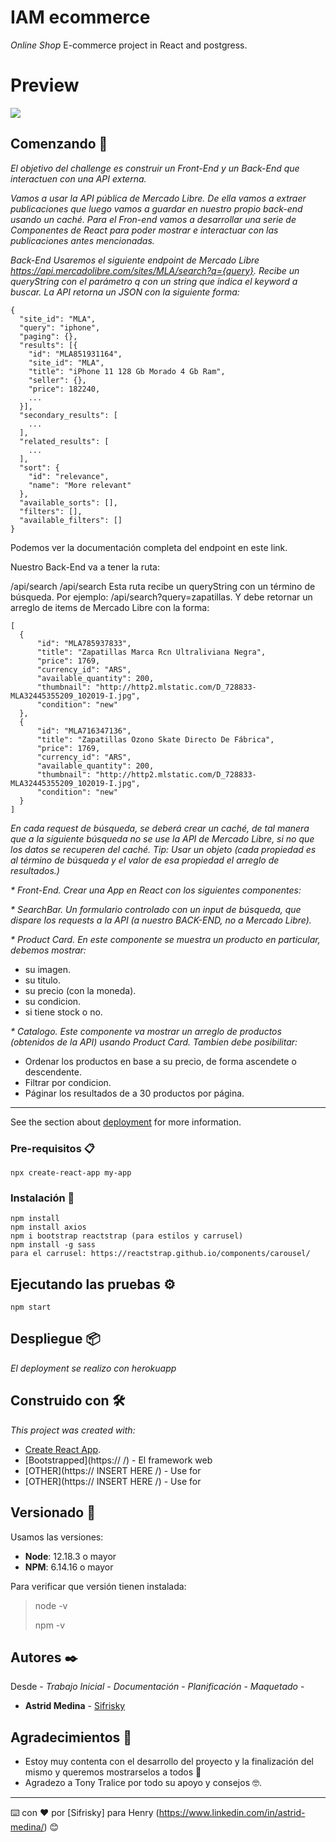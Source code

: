 # IAM ecommerce

_Online Shop_
E-commerce project in React and postgress.
# Preview
![](docs/screenshot.png)

## Comenzando 🚀

_El objetivo del challenge es construir un Front-End y un Back-End que interactuen con una API externa._

_Vamos a usar la API pública de Mercado Libre. De ella vamos a extraer publicaciones que luego vamos a guardar en nuestro propio back-end usando un caché. Para el Fron-end vamos a desarrollar una serie de Componentes de React para poder mostrar e interactuar con las publicaciones antes mencionadas._

_Back-End
Usaremos el siguiente endpoint de Mercado Libre https://api.mercadolibre.com/sites/MLA/search?q={query}. Recibe un queryString con el parámetro q con un string que indica el keyword a buscar. La API retorna un JSON con la siguiente forma:_

```
{
  "site_id": "MLA",
  "query": "iphone",
  "paging": {},
  "results": [{
  	"id": "MLA851931164",
    "site_id": "MLA",
    "title": "iPhone 11 128 Gb Morado 4 Gb Ram",
    "seller": {},
    "price": 182240,
    ...
  }],
  "secondary_results": [
    ...
  ],
  "related_results": [
  	...
  ],
  "sort": {
    "id": "relevance",
    "name": "More relevant"
  },
  "available_sorts": [],
  "filters": [],
  "available_filters": []
}
```
Podemos ver la documentación completa del endpoint en este link.

Nuestro Back-End va a tener la ruta:

/api/search
/api/search
Esta ruta recibe un queryString con un término de búsqueda. Por ejemplo: /api/search?query=zapatillas. Y debe retornar un arreglo de items de Mercado Libre con la forma:
```
[
  {
      "id": "MLA785937833",
      "title": "Zapatillas Marca Rcn Ultraliviana Negra",
      "price": 1769,
      "currency_id": "ARS",
      "available_quantity": 200,
      "thumbnail": "http://http2.mlstatic.com/D_728833-MLA32445355209_102019-I.jpg",
      "condition": "new"
  },
  {
      "id": "MLA716347136",
      "title": "Zapatillas Ozono Skate Directo De Fábrica",
      "price": 1769,
      "currency_id": "ARS",
      "available_quantity": 200,
      "thumbnail": "http://http2.mlstatic.com/D_728833-MLA32445355209_102019-I.jpg",
      "condition": "new"
  }
]
```
_En cada request de búsqueda, se deberá crear un caché, de tal manera que a la siguiente búsqueda no se use la API de Mercado Libre, si no que los datos se recuperen del caché. Tip: Usar un objeto (cada propiedad es al término de búsqueda y el valor de esa propiedad el arreglo de resultados.)_

_* Front-End. Crear una App en React con los siguientes componentes:_

_* SearchBar. Un formulario controlado con un input de búsqueda, que dispare los requests a la API (a nuestro BACK-END, no a Mercado Libre)._

_* Product Card. En este componente se muestra un producto en particular, debemos mostrar:_

- su imagen.
- su titulo.
- su precio (con la moneda).
- su condicion.
- si tiene stock o no.

_* Catalogo. Este componente va mostrar un arreglo de productos (obtenidos de la API) usando Product Card. Tambien debe posibilitar:_

- Ordenar los productos en base a su precio, de forma ascendete o descendente.
- Filtrar por condicion.
- Páginar los resultados de a 30 productos por página.

******************************************************************************************
See the section about [deployment](https://) for more information.


### Pre-requisitos 📋


```
npx create-react-app my-app
```

### Instalación  🔧

```
npm install
npm install axios
npm i bootstrap reactstrap (para estilos y carrusel)
npm install -g sass
para el carrusel: https://reactstrap.github.io/components/carousel/

```
 

## Ejecutando las pruebas ⚙️

```
npm start
```

## Despliegue 📦

_El deployment se realizo con herokuapp_

## Construido con 🛠️

_This project was created with:_
* [Create React App](https://github.com/facebook/create-react-app).
* [Bootstrapped](https://  /) - El framework web
* [OTHER](https:// INSERT HERE /) - Use for
* [OTHER](https:// INSERT HERE /) - Use for 


## Versionado 📌

Usamos las versiones:

 * __Node__: 12.18.3 o mayor
 * __NPM__: 6.14.16 o mayor

Para verificar que versión tienen instalada:

> node -v
>
> npm -v

## Autores ✒️

Desde - *Trabajo Inicial* -  *Documentación* - *Planificación* - *Maquetado* -
* **Astrid Medina** - [Sifrisky](https://github.com/Sifrisky)

## Agradecimientos 🎁

* Estoy muy contenta con el desarrollo del proyecto y la finalización del mismo y queremos mostrarselos a todos 📢
* Agradezo a Tony Tralice por todo su apoyo y consejos 🤓.

---
⌨️ con ❤️ por [Sifrisky] para Henry (https://www.linkedin.com/in/astrid-medina/) 😊
